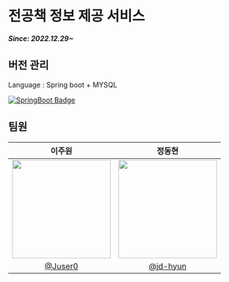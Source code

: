 # 전공책 정보 제공 서비스
**_Since: 2022.12.29~_**

## 버전 관리

Language : Spring boot + MYSQL 

[![SpringBoot Badge](http://img.shields.io/badge/-2.7.5-555555?style=for-the-badge&label=SpringBoot&labelColor=7DB150&logo=spring&logoColor=white)]()  

## 팀원

|이주원|정동현|
|:-:|:-:|
|<img src="https://avatars.githubusercontent.com/u/108407945?v=4" width=200>|<img src="https://avatars.githubusercontent.com/u/98350310?v=4" width=200>|
|[@Juser0](https://github.com/Juser0)|[@jd-hyun](https://github.com/jd-hyun)|
